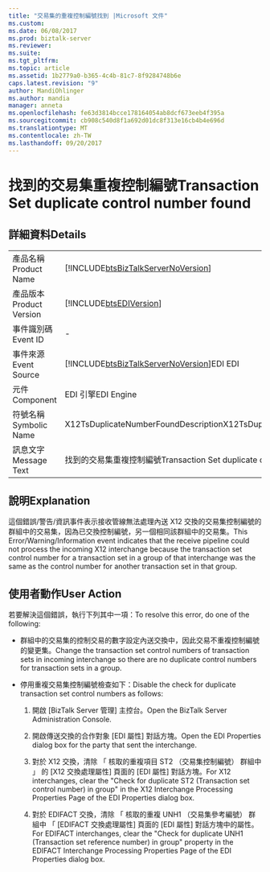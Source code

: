 ```yaml
---
title: "交易集的重複控制編號找到 |Microsoft 文件"
ms.custom: 
ms.date: 06/08/2017
ms.prod: biztalk-server
ms.reviewer: 
ms.suite: 
ms.tgt_pltfrm: 
ms.topic: article
ms.assetid: 1b2779a0-b365-4c4b-81c7-8f9284748b6e
caps.latest.revision: "9"
author: MandiOhlinger
ms.author: mandia
manager: anneta
ms.openlocfilehash: fe63d3814bcce178164054ab8dcf673eeb4f395a
ms.sourcegitcommit: cb908c540d8f1a692d01dc8f313e16cb4b4e696d
ms.translationtype: MT
ms.contentlocale: zh-TW
ms.lasthandoff: 09/20/2017
---
```

# <a name="transaction-set-duplicate-control-number-found"></a><span data-ttu-id="f4a57-102">找到的交易集重複控制編號</span><span class="sxs-lookup"><span data-stu-id="f4a57-102">Transaction Set duplicate control number found</span></span>
## <a name="details"></a><span data-ttu-id="f4a57-103">詳細資料</span><span class="sxs-lookup"><span data-stu-id="f4a57-103">Details</span></span>  
  
|||  
|-|-|  
|<span data-ttu-id="f4a57-104">產品名稱</span><span class="sxs-lookup"><span data-stu-id="f4a57-104">Product Name</span></span>|[!INCLUDE[btsBizTalkServerNoVersion](../includes/btsbiztalkservernoversion-md.md)]|  
|<span data-ttu-id="f4a57-105">產品版本</span><span class="sxs-lookup"><span data-stu-id="f4a57-105">Product Version</span></span>|[!INCLUDE[btsEDIVersion](../includes/btsediversion-md.md)]|  
|<span data-ttu-id="f4a57-106">事件識別碼</span><span class="sxs-lookup"><span data-stu-id="f4a57-106">Event ID</span></span>|-|  
|<span data-ttu-id="f4a57-107">事件來源</span><span class="sxs-lookup"><span data-stu-id="f4a57-107">Event Source</span></span>|[!INCLUDE[btsBizTalkServerNoVersion](../includes/btsbiztalkservernoversion-md.md)]<span data-ttu-id="f4a57-108">EDI</span><span class="sxs-lookup"><span data-stu-id="f4a57-108"> EDI</span></span>|  
|<span data-ttu-id="f4a57-109">元件</span><span class="sxs-lookup"><span data-stu-id="f4a57-109">Component</span></span>|<span data-ttu-id="f4a57-110">EDI 引擎</span><span class="sxs-lookup"><span data-stu-id="f4a57-110">EDI Engine</span></span>|  
|<span data-ttu-id="f4a57-111">符號名稱</span><span class="sxs-lookup"><span data-stu-id="f4a57-111">Symbolic Name</span></span>|<span data-ttu-id="f4a57-112">X12TsDuplicateNumberFoundDescription</span><span class="sxs-lookup"><span data-stu-id="f4a57-112">X12TsDuplicateNumberFoundDescription</span></span>|  
|<span data-ttu-id="f4a57-113">訊息文字</span><span class="sxs-lookup"><span data-stu-id="f4a57-113">Message Text</span></span>|<span data-ttu-id="f4a57-114">找到的交易集重複控制編號</span><span class="sxs-lookup"><span data-stu-id="f4a57-114">Transaction Set duplicate control number found</span></span>|  
  
## <a name="explanation"></a><span data-ttu-id="f4a57-115">說明</span><span class="sxs-lookup"><span data-stu-id="f4a57-115">Explanation</span></span>  
 <span data-ttu-id="f4a57-116">這個錯誤/警告/資訊事件表示接收管線無法處理內送 X12 交換的交易集控制編號的群組中的交易集，因為已交換控制編號，另一個相同該群組中的交易集。</span><span class="sxs-lookup"><span data-stu-id="f4a57-116">This Error/Warning/Information event indicates that the receive pipeline could not process the incoming X12 interchange because the transaction set control number for a transaction set in a group of that interchange was the same as the control number for another transaction set in that group.</span></span>  
  
## <a name="user-action"></a><span data-ttu-id="f4a57-117">使用者動作</span><span class="sxs-lookup"><span data-stu-id="f4a57-117">User Action</span></span>  
 <span data-ttu-id="f4a57-118">若要解決這個錯誤，執行下列其中一項：</span><span class="sxs-lookup"><span data-stu-id="f4a57-118">To resolve this error, do one of the following:</span></span>  
  
-   <span data-ttu-id="f4a57-119">群組中的交易集的控制交易的數字設定內送交換中，因此交易不重複控制編號的變更集。</span><span class="sxs-lookup"><span data-stu-id="f4a57-119">Change the transaction set control numbers of transaction sets in incoming interchange so there are no duplicate control numbers for transaction sets in a group.</span></span>  
  
-   <span data-ttu-id="f4a57-120">停用重複交易集控制編號檢查如下：</span><span class="sxs-lookup"><span data-stu-id="f4a57-120">Disable the check for duplicate transaction set control numbers as follows:</span></span>  
  
    1.  <span data-ttu-id="f4a57-121">開啟 [BizTalk Server 管理] 主控台。</span><span class="sxs-lookup"><span data-stu-id="f4a57-121">Open the BizTalk Server Administration Console.</span></span>  
  
    2.  <span data-ttu-id="f4a57-122">開啟傳送交換的合作對象 [EDI 屬性] 對話方塊。</span><span class="sxs-lookup"><span data-stu-id="f4a57-122">Open the EDI Properties dialog box for the party that sent the interchange.</span></span>  
  
    3.  <span data-ttu-id="f4a57-123">對於 X12 交換，清除 「 核取的重複項目 ST2 （交易集控制編號） 群組中 」 的 [X12 交換處理屬性] 頁面的 [EDI 屬性] 對話方塊。</span><span class="sxs-lookup"><span data-stu-id="f4a57-123">For X12 interchanges, clear the "Check for duplicate ST2 (Transaction set control number) in group" in the X12 Interchange Processing Properties Page of the EDI Properties dialog box.</span></span>  
  
    4.  <span data-ttu-id="f4a57-124">對於 EDIFACT 交換，清除 「 核取的重複 UNH1 （交易集參考編號） 群組中 「 [EDIFACT 交換處理屬性] 頁面的 [EDI 屬性] 對話方塊中的屬性。</span><span class="sxs-lookup"><span data-stu-id="f4a57-124">For EDIFACT interchanges, clear the "Check for duplicate UNH1 (Transaction set reference number) in group" property in the EDIFACT Interchange Processing Properties Page of the EDI Properties dialog box.</span></span>